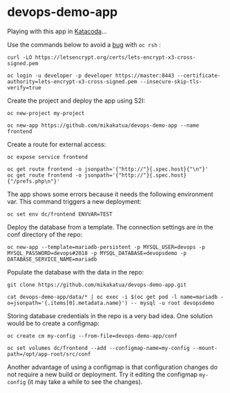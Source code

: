 # devops-demo-app
Playing with this app in [Katacoda](https://www.katacoda.com/openshift/courses/playgrounds/openshift311)...

Use the commands below to avoid a [bug](https://github.com/openshift-labs/learn-katacoda/issues/278) with `oc rsh` :
```
curl -LO https://letsencrypt.org/certs/lets-encrypt-x3-cross-signed.pem

oc login -u developer -p developer https://master:8443 --certificate-authority=lets-encrypt-x3-cross-signed.pem --insecure-skip-tls-verify=true
```

Create the project and deploy the app using S2I:
```
oc new-project my-project

oc new-app https://github.com/mikakatua/devops-demo-app --name frontend
```

Create a route for external access:
```
oc expose service frontend

oc get route frontend -o jsonpath='{"http://"}{.spec.host}{"\n"}'
oc get route frontend -o jsonpath='{"http://"}{.spec.host}{"/prefs.php\n"}'
```

The app shows some errors because it needs the following environment var. This command triggers a new deployment:
```
oc set env dc/frontend ENVVAR=TEST
```

Deploy the database from a template. The connection settings are in the conf directory of the repo:
```
oc new-app --template=mariadb-persistent -p MYSQL_USER=devops -p MYSQL_PASSWORD=devops#2018 -p MYSQL_DATABASE=devopsdemo -p DATABASE_SERVICE_NAME=mariadb
```

Populate the database with the data in the repo:
```
git clone https://github.com/mikakatua/devops-demo-app.git

cat devops-demo-app/data/* | oc exec -i $(oc get pod -l name=mariadb -o=jsonpath='{.items[0].metadata.name}') -- mysql -u root devopsdemo
```

Storing database credentials in the repo is a very bad idea. One solution would be to create a configmap:
```
oc create cm my-config --from-file=devops-demo-app/conf

oc set volumes dc/frontend --add --configmap-name=my-config --mount-path=/opt/app-root/src/conf
```

Another advantage of using a configmap is that configuration changes do not require a new build or deployment. Try it editing the configmap `my-config` (it may take a while to see the changes).

